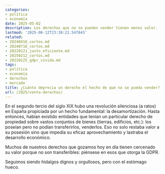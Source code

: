 ```yaml
---
categories:
- política
- economía
date: 2025-05-02
description: Los derechos que no se pueden vender tienen menos valor.
lastmod: '2025-06-12T23:38:22.547843'
related:
- 20240416_cortos.md
- 20240716_cortos.md
- 20220121_justo_eficiente.md
- 20250212_cortos.md
- 20220225_gdpr_vivida.md
tags:
- política
- economía
- derechos
- mercado
title: ¿Cuánto deprecia un derecho el hecho de que no se pueda vender?
url: /2025/venta-derechos/
---
```


En el segundo tercio del siglo XIX hubo una revolución silenciosa (a ratos) en España propiciada por un hecho fundamental: la desamortización.
Hasta entonces, habían existido entidades que tenían un particular derecho de propiedad sobre vastos conjuntos de bienes (tierras, edificios, etc.): los poseían pero no podían transferirlos, venderlos.
Eso no solo restaba valor a su posesión sino que impedía su eficaz aprovechamiento y lastraba el desarrollo económico.

Muchos de nuestros derechos que gozamos hoy en día tienen cercenado su valor porque no son transferibles: piénsese en esos que otorga la GDPR.

Seguimos siendo hidalgos dignos y orgullosos, pero con el estómago hueco.
